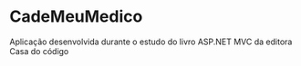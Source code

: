 CadeMeuMedico
=============

Aplicação desenvolvida durante o estudo do livro ASP.NET MVC da editora Casa do código
